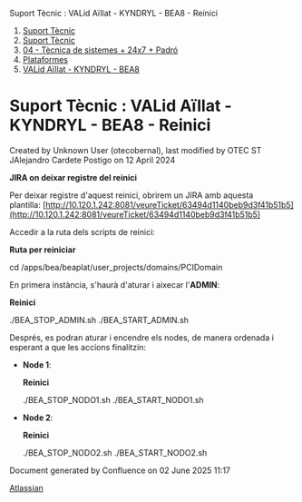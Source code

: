Suport Tècnic : VALid Aïllat - KYNDRYL - BEA8 - Reinici  

1.  [Suport Tècnic](index.md)
2.  [Suport Tècnic](13893782.md)
3.  [04 - Tècnica de sistemes + 24x7 + Padró](26313202.md)
4.  [Plataformes](Plataformes_41520520.md)
5.  [VALid Aïllat - KYNDRYL - BEA8](41520557.md)

Suport Tècnic : VALid Aïllat - KYNDRYL - BEA8 - Reinici
=======================================================

Created by Unknown User (otecobernal), last modified by OTEC ST JAlejandro Cardete Postigo on 12 April 2024

**JIRA on deixar registre del reinici**

Per deixar registre d'aquest reinici, obrirem un JIRA amb aquesta plantilla: [http://10.120.1.242:8081/veureTicket/63494d1140beb9d3f41b51b5](http://10.120.1.242:8081/veureTicket/63494d1140beb9d3f41b51b5)

  

  

Accedir a la ruta dels scripts de reinici:

**Ruta per reiniciar**

cd /apps/bea/beaplat/user\_projects/domains/PCIDomain

  

En primera instància, s'haurà d'aturar i aixecar l'**ADMIN**:

**Reinici**

./BEA\_STOP\_ADMIN.sh
./BEA\_START\_ADMIN.sh

  

Després, es podran aturar i encendre els nodes, de manera ordenada i esperant a que les accions finalitzin:

  

*   **Node 1**:
    
    **Reinici**
    
     ./BEA\_STOP\_NODO1.sh
    ./BEA\_START\_NODO1.sh
    
*   **Node 2**:
    
    **Reinici**
    
    ./BEA\_STOP\_NODO2.sh
    ./BEA\_START\_NODO2.sh
    

Document generated by Confluence on 02 June 2025 11:17

[Atlassian](http://www.atlassian.com/)